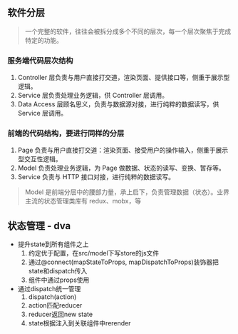 ## 软件分层
> 一个完整的软件，往往会被拆分成多个不同的层次，每一个层次聚焦于完成特定的功能。

### 服务端代码层次结构
1. Controller 层负责与用户直接打交道，渲染页面、提供接口等，侧重于展示型逻辑。
2. Service 层负责处理业务逻辑，供 Controller 层调用。
3. Data Access 层顾名思义，负责与数据源对接，进行纯粹的数据读写，供 Service 层调用。

### 前端的代码结构，要进行同样的分层
1. Page 负责与用户直接打交道：渲染页面、接受用户的操作输入，侧重于展示型交互性逻辑。
2. Model 负责处理业务逻辑，为 Page 做数据、状态的读写、变换、暂存等。
3. Service 负责与 HTTP 接口对接，进行纯粹的数据读写。
> Model 是前端分层中的腰部力量，承上启下，负责管理数据（状态）。业界主流的状态管理类库有 redux、mobx，等

## 状态管理 - dva
- 提升state到所有组件之上
    1. 约定优于配置，在src/model下写store的js文件
    2. 通过@connect(mapStateToProps, mapDispatchToProps)装饰器把state和dispatch传入
    3. 组件中通过props使用
- 通过dispatch统一管理
    1. dispatch(action)
    2. action匹配reducer
    3. reducer返回new state
    4. state根据注入到关联组件中rerender
